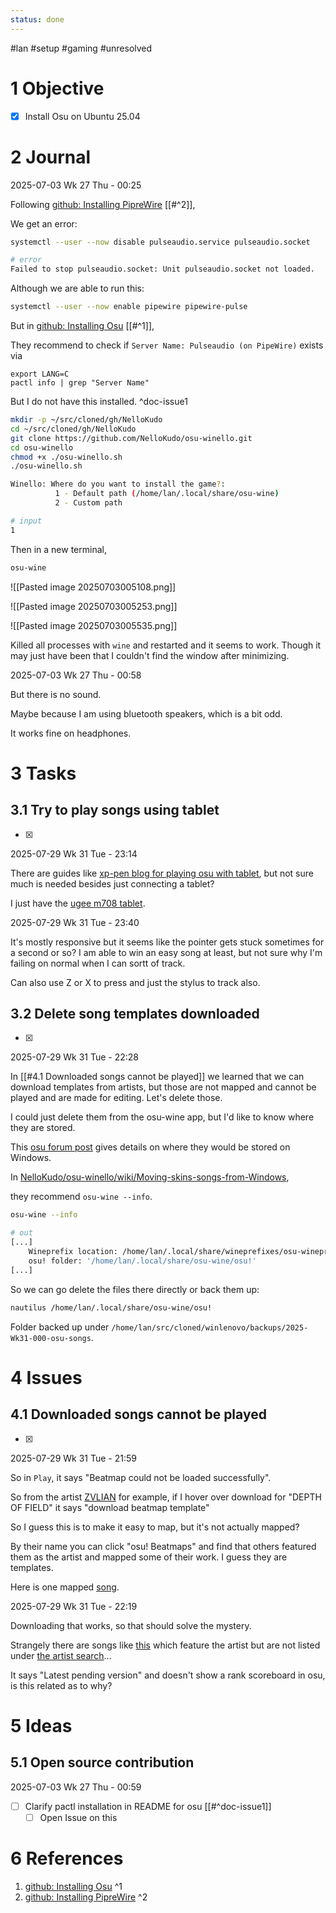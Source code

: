 ```yaml
---
status: done
---
```



#lan #setup #gaming #unresolved

# 1 Objective

- [x] Install Osu on Ubuntu 25.04

# 2 Journal

2025-07-03 Wk 27 Thu - 00:25


Following [github: Installing PipreWire](https://github.com/NelloKudo/osu-winello/wiki/Installing-PipeWire) [[#^2]], 

We get an error:

```sh
systemctl --user --now disable pulseaudio.service pulseaudio.socket

# error
Failed to stop pulseaudio.socket: Unit pulseaudio.socket not loaded.
```

Although we are able to run this:

```sh
systemctl --user --now enable pipewire pipewire-pulse
```

But in [github: Installing Osu](<https://github.com/NelloKudo/osu-winello?tab=readme-ov-file>) [[#^1]], 

They recommend to check if `Server Name: Pulseaudio (on PipeWire)` exists via

```
export LANG=C
pactl info | grep "Server Name"
```

But I do not have this installed. ^doc-issue1

```sh
mkdir -p ~/src/cloned/gh/NelloKudo
cd ~/src/cloned/gh/NelloKudo
git clone https://github.com/NelloKudo/osu-winello.git
cd osu-winello
chmod +x ./osu-winello.sh
./osu-winello.sh
```

```sh
Winello: Where do you want to install the game?: 
          1 - Default path (/home/lan/.local/share/osu-wine)
		  2 - Custom path

# input
1
```

Then in a new terminal,

```sh
osu-wine
```

![[Pasted image 20250703005108.png]]


![[Pasted image 20250703005253.png]]

![[Pasted image 20250703005535.png]]

Killed all processes with `wine` and restarted and it seems to work. Though it may just have been that I couldn't find the window after minimizing.

2025-07-03 Wk 27 Thu - 00:58

But there is no sound.

Maybe because I am using bluetooth speakers, which is a bit odd. 

It works fine on headphones.

# 3 Tasks

## 3.1 Try to play songs using tablet

- [x] 

2025-07-29 Wk 31 Tue - 23:14

There are guides like [xp-pen blog for playing osu with tablet](https://www.xp-pen.com/blog/how-to-play-osu-with-tablet-exact-guide.html), but not sure much is needed besides just connecting a tablet? 

 I just have the [ugee m708 tablet](https://www.ugee.com/drawing-tablets/m708).

2025-07-29 Wk 31 Tue - 23:40

It's mostly responsive but it seems like the pointer gets stuck sometimes for a second or so? I am able to win an easy song at least, but not sure why I'm failing on normal when I can sortt of track.

Can also use Z or X to press and just the stylus to track also.

## 3.2 Delete song templates downloaded

- [x] 

2025-07-29 Wk 31 Tue - 22:28

In [[#4.1 Downloaded songs cannot be played]] we learned that we can download templates from artists, but those are not mapped and cannot be played and are made for editing. Let's delete those.

I could just delete them from the osu-wine app, but I'd like to know where they are stored.

This [osu forum post](https://osu.ppy.sh/community/forums/topics/961228?n=3) gives details on where they would be stored on Windows.


In [NelloKudo/osu-winello/wiki/Moving-skins-songs-from-Windows](https://github.com/NelloKudo/osu-winello/wiki/Moving-skins-songs-from-Windows),

they recommend `osu-wine --info`.

```sh
osu-wine --info

# out
[...]
    Wineprefix location: /home/lan/.local/share/wineprefixes/osu-wineprefix
    osu! folder: '/home/lan/.local/share/osu-wine/osu!'
[...]
```


So we can go delete the files there directly or back them up:

```sh
nautilus /home/lan/.local/share/osu-wine/osu!
```

Folder backed up under `/home/lan/src/cloned/winlenovo/backups/2025-Wk31-000-osu-songs`.

# 4 Issues

## 4.1 Downloaded songs cannot be played

- [x] 

2025-07-29 Wk 31 Tue - 21:59

So in `Play`, it says "Beatmap could not be loaded successfully".

So from the artist [ZVLIAN](https://osu.ppy.sh/beatmaps/artists/455) for example, if I hover over download for "DEPTH OF FIELD"  it says "download beatmap template"

So I guess this is to make it easy to map, but it's not actually mapped?

By their name you can click "osu! Beatmaps" and find that others featured them as the artist and mapped some of their work. I guess they are templates.

Here is one mapped [song](https://osu.ppy.sh/beatmapsets/2240082#osu/4760807).

2025-07-29 Wk 31 Tue - 22:19

Downloading that works, so that should solve the mystery.

Strangely there are songs like [this](https://osu.ppy.sh/beatmapsets/2325198#taiko/4983955) which feature the artist but are not listed under [the artist search](https://osu.ppy.sh/beatmapsets?q=artist%3D%22%22ZVLIAN%22%22)...

It says "Latest pending version" and doesn't show a rank scoreboard in osu, is this related as to why?


# 5 Ideas

## 5.1 Open source contribution

2025-07-03 Wk 27 Thu - 00:59

- [ ] Clarify pactl installation in README for osu [[#^doc-issue1]]
	- [ ]  Open Issue on this
# 6 References
1. [github: Installing Osu](<https://github.com/NelloKudo/osu-winello?tab=readme-ov-file>) ^1
2. [github: Installing PipreWire](<https://github.com/NelloKudo/osu-winello/wiki/Installing-PipeWire>) ^2